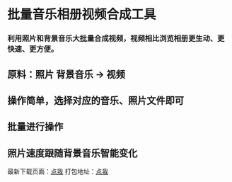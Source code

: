 #  批量音乐相册视频合成工具
###  利用照片和背景音乐大批量合成视频，视频相比浏览相册更生动、更快速、更方便。

##  原料：照片 背景音乐 -> 视频
##  操作简单，选择对应的音乐、照片文件即可
##  批量进行操作
##  照片速度跟随背景音乐智能变化

最新下载页面：[点我](https://github.com/elanworld/music-album/releases)
打包地址：[点我](https://github.com/elanworld/music-album/releases/download/v1.0/music-album.exe)